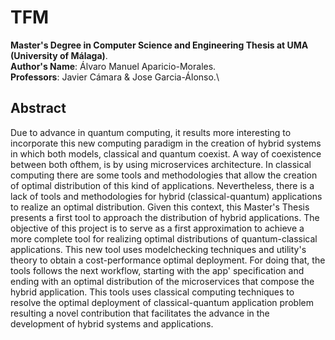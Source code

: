 # TFM
**Master's Degree in Computer Science and Engineering Thesis at UMA (University of Málaga)**.\
**Author's Name**: Álvaro Manuel Aparicio-Morales.\
**Professors**: Javier Cámara & Jose Garcia-Álonso.\
## Abstract
Due to advance in quantum computing, it results more interesting to incorporate this new computing
paradigm in the creation of hybrid systems in which both models, classical and quantum coexist. 
A way of coexistence between both ofthem, is by using microservices architecture. In classical computing
there are some tools and methodologies that allow the creation of optimal distribution of this kind of applications.
Nevertheless, there is a lack of tools and methodologies for hybrid (classical-quantum) applications to
realize an optimal distribution. Given this context, this Master's Thesis presents a first tool to approach the distribution of hybrid applications. The objective of this project is to serve as a first approximation to achieve a more complete tool for realizing optimal distributions of quantum-classical applications. This new tool uses modelchecking techniques and utility's theory to obtain a cost-performance optimal deployment. For doing that, the tools follows the next workflow, starting with the app' specification and ending with an optimal distribution of the microservices that compose the hybrid application. This tools uses classical computing techniques to resolve the optimal deployment of classical-quantum application problem resulting a novel contribution that facilitates the advance in the development of hybrid systems and applications.
